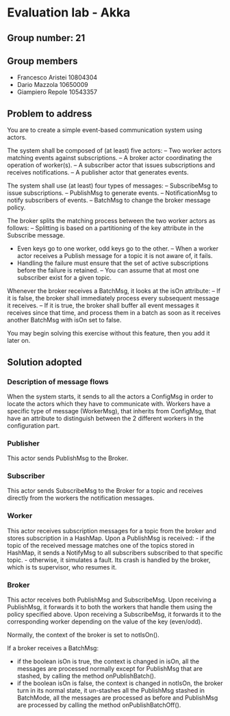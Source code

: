 # Evaluation lab - Akka

## Group number: 21

## Group members

- Francesco Aristei 10804304
- Dario Mazzola 10650009
- Giampiero Repole 10543357

## Problem to address

You are to create a simple event-based communication system using actors.

The system shall be composed of (at least) five actors:
– Two worker actors matching events against subscriptions.
– A broker actor coordinating the operation of worker(s).
– A subscriber actor that issues subscriptions and receives notifications.
– A publisher actor that generates events.

The system shall use (at least) four types of
messages:
– SubscribeMsg to issue subscriptions.
– PublishMsg to generate events.
– NotificationMsg to notify subscribers of events.
– BatchMsg to change the broker message policy.

The broker splits the matching process between the two worker actors as follows:
– Splitting is based on a partitioning of the key attribute in the Subscribe message.
- Even keys go to one worker, odd keys go to the other.
– When a worker actor receives a Publish message for a topic it is not aware of, it fails.
- Handling the failure must ensure that the set of active subscriptions before the failure is retained.
– You can assume that at most one subscriber exist for a given topic.

Whenever the broker receives a BatchMsg, it looks at the isOn attribute:
– If it is false, the broker shall immediately process every subsequent message it receives.
– If it is true, the broker shall buffer all event messages it receives since that time, and process them in a batch as soon as it receives another BatchMsg with isOn set to false.

You may begin solving this exercise without this feature, then you add it later on.

## Solution adopted

### Description of message flows

When the system starts, it sends to all the actors a ConfigMsg in order to locate the actors which they have to communicate with.
Workers have a specific type of message (WorkerMsg), that inherits from ConfigMsg, that have an attribute to distinguish between the 2 different 
workers in the configuration part.

### Publisher

This actor sends PublishMsg to the Broker.

### Subscriber

This actor sends SubscribeMsg to the Broker for a topic and receives directly from the workers the notification messages.

### Worker

This actor receives subscription messages for a topic from the broker and stores subscription in a HashMap.
Upon a PublishMsg is received:
    - if the topic of the received message matches one of the topics stored in HashMap, it sends a NotifyMsg to all subscribers subscribed to that specific topic.
    - otherwise, it simulates a fault. Its crash is handled by the broker, which is ts supervisor, who resumes it.

### Broker

This actor receives both PublishMsg and SubscribeMsg.
Upon receiving a PublishMsg, it forwards it to both the workers that handle them using the policy specified above.
Upon receiving a SubscribeMsg, it forwards it to the corresponding worker depending on the value of the key (even/odd).

Normally, the context of the broker is set to notIsOn().

If a broker receives a BatchMsg:
-  if the boolean isOn is true, the context is changed in isOn, all the messages are processed normally except for PublishMsg that are stashed, by calling the method onPublishBatch().
-  if the boolean isOn is false, the context is changed in notIsOn, the broker turn in its normal state, it un-stashes all the PublishMsg stashed in BatchMode, all the messages are processed as before and PublishMsg are processed by calling the method onPublishBatchOff().


